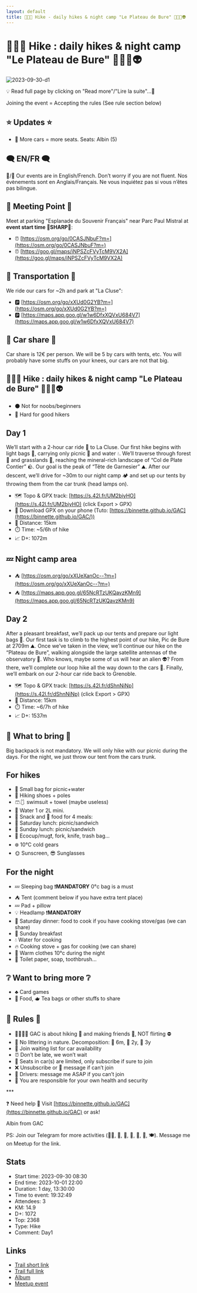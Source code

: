 ```yaml
---
layout: default
title: 🥾⛺🔴 Hike - daily hikes & night camp "Le Plateau de Bure" 📡📡📡👽
---
```


# 🥾⛺🔴 Hike : daily hikes & night camp "Le Plateau de Bure" 📡📡📡👽

![2023-09-30-d1](../img/orig/2023-09-30-d1.jpg)

💡 Read full page by clicking on "Read more"/"Lire la suite"...💜

Joining the event = Accepting the rules (See rule section below)

##  ⭐ Updates ⭐ 

* 📅 More cars = more seats. Seats: Albin (5)

##  🗨️ EN/FR 🗨️ 
🦅/🐓 Our events are in English/French. Don’t worry if you are not fluent. Nos évènements sont en Anglais/Français. Ne vous inquiétez pas si vous n’êtes pas bilingue.

## 📍 Meeting Point 📍
Meet at parking "Esplanade du Souvenir Français" near Parc Paul Mistral at **event start time 🔺SHARP🔺**:

* ⏰ [https://osm.org/go/0CASJNbuF?m=](https://osm.org/go/0CASJNbuF?m=)
* ⏰ [https://goo.gl/maps/iNPSZcFVyTcM9VX2A](https://goo.gl/maps/iNPSZcFVyTcM9VX2A)

##  🚗 Transportation 🚗 
We ride our cars for \~2h and park at "La Cluse":

* 🅿️ [https://osm.org/go/xXUd0G2YB?m=](https://osm.org/go/xXUd0G2YB?m=)
* 🅿️ [https://maps.app.goo.gl/w1w6DfxXQVxU684V7](https://maps.app.goo.gl/w1w6DfxXQVxU684V7)

##  🚗 Car share 🚗 
Car share is 12€ per person. We will be 5 by cars with tents, etc. You will probably have some stuffs on your knees, our cars are not that big.

##  🥾⛺🔴 Hike : daily hikes & night camp "Le Plateau de Bure" 📡📡📡👽 

* ⚫ Not for noobs/beginners
* 🔴 Hard for good hikers

##  Day 1 
We’ll start with a 2-hour car ride 🚗 to La Cluse. Our first hike begins with light bags 🎒, carrying only picnic 🥪 and water 💧. We’ll traverse through forest 🌳 and grasslands 🌿, reaching the mineral-rich landscape of “Col de Plate Contier” 🪨. Our goal is the peak of “Tête de Garnesier” ⛰️. After our descent, we’ll drive for \~30m to our night camp 🏕️ and set up our tents by throwing them from the car trunk (head lamps on).

* 🗺️ Topo & GPX track: [https://s.42l.fr/UM2biyHO](https://s.42l.fr/UM2biyHO) (click Export > GPX)
* 📲 Download GPX on your phone (Tuto: [https://binnette.github.io/GAC](https://binnette.github.io/GAC/))
* 📏 Distance: 15km
* ⏱️ Time: \~5/6h of hike
* 📈 D+: 1072m

##  💤 Night camp area 

* ⛺ [https://osm.org/go/xXUeXanOc--?m=](https://osm.org/go/xXUeXanOc--?m=)
* ⛺ [https://maps.app.goo.gl/65NcRTzUKQavzKMn9](https://maps.app.goo.gl/65NcRTzUKQavzKMn9)

##  Day 2 
After a pleasant breakfast, we’ll pack up our tents and prepare our light bags 🎒. Our first task is to climb to the highest point of our hike, Pic de Bure at 2709m ⛰️. Once we’ve taken in the view, we’ll continue our hike on the “Plateau de Bure”, walking alongside the large satellite antennas of the observatory 📡. Who knows, maybe some of us will hear an alien 👽? From there, we’ll complete our loop hike all the way down to the cars 🚗. Finally, we’ll embark on our 2-hour car ride back to Grenoble.

* 🗺️ Topo & GPX track: [https://s.42l.fr/dShnNiNp](https://s.42l.fr/dShnNiNp) (click Export > GPX)
* 📏 Distance: 15km
* ⏱️ Time: \~6/7h of hike
* 📈 D+: 1537m

##  🎒 What to bring 🎒 
Big backpack is not mandatory. We will only hike with our picnic during the days. For the night, we just throw our tent from the cars trunk.

##  For hikes 

* 🎒 Small bag for picnic+water
* 🥾 Hiking shoes + poles
* 🩳🩱 swimsuit + towel (maybe useless)
* 🧃 Water 1 or 2L mini.
* 🍫 Snack and 🥕 food for 4 meals:
* 🥪 Saturday lunch: picnic/sandwich
* 🥪 Sunday lunch: picnic/sandwich
* 🍵 Ecocup/mug❗️, fork, knife, trash bag...
* ❄️ 10°C cold gears
* 🌞 Sunscreen, 😎 Sunglasses

##  For the night 

* 💤 Sleeping bag ❗️**MANDATORY** 0°c bag is a must
* ⛺ Tent (comment below if you have extra tent place)
* 💤 Pad + pillow
* 💡 Headlamp ❗️**MANDATORY**
* 🍲 Saturday dinner: food to cook if you have cooking stove/gas (we can share)
* 🥣 Sunday breakfast
* 💧 Water for cooking
* 🔥 Cooking stove + gas for cooking (we can share)
* 🥶 Warm clothes 10°c during the night
* 🧻 Toilet paper, soap, toothbrush...

##  ❔ Want to bring more ❔ 

* ♣️ Card games
* 🥨 Food, 🫖 Tea bags or other stuffs to share

##  📜 Rules 📜 

* 🚶‍♀️🚶‍♂️ GAC is about hiking 🥾 and making friends 🤗, NOT flirting ⛔
* 🚮 No littering in nature. Decomposition: 🍊 6m, 🍌 2y, 🥚 3y
* 🚗 Join waiting list for car availability
* ⏰ Don’t be late, we won’t wait
* 💺 Seats in car(s) are limited, only subscribe if sure to join
* ❌ Unsubscribe or 💬 message if can’t join
* 🚗 Drivers: message me ASAP if you can’t join
* 💟 You are responsible for your own health and security

\*\*\*

❓ Need help 🤔 Visit [https://binnette.github.io/GAC](https://binnette.github.io/GAC) or ask!

Albin from GAC

PS: Join our Telegram for more activities (🧗‍♀️, 🏓, 🎳, 🎲, 🎥, 🎵, 🍽️). Message me on Meetup for the link.

## Stats

- Start time: 2023-09-30 08:30
- End time: 2023-10-01 22:00
- Duration: 1 day, 13:30:00
- Time to event: 19:32:49
- Attendees: 3
- KM: 14.9
- D+: 1072
- Top: 2368
- Type: Hike
- Comment: Day1

## Links

- [Trail short link](https://s.42l.fr/UM2biyHO)
- [Trail full link]()
- [Album](https://binnette.github.io/GacImg2023/2023-09-30-🥾⛺🔴-Hike-daily-hikes-and-night-camp-Le-Plateau-de-Bure-📡📡📡👽.html)
- [Meetup event](https://www.meetup.com/grenoble-adventure-club-english-french/events/296425340/)
